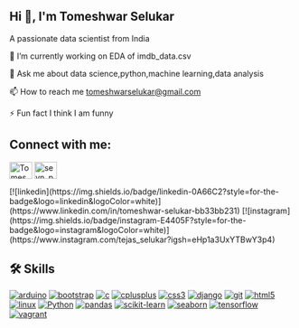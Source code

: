 ## Hi 👋, I'm Tomeshwar Selukar
A passionate data scientist from India

🔭 I’m currently working on EDA of imdb_data.csv

💬 Ask me about data science,python,machine learning,data analysis

📫 How to reach me tomeshwarselukar@gmail.com

⚡ Fun fact I think I am funny

## Connect with me:
<p align="left">
<a href="(https://www.linkedin.com/in/tomeshwar-selukar-bb33bb231)" target="blank"><img align="center" src="https://raw.githubusercontent.com/rahuldkjain/github-profile-readme-generator/master/src/images/icons/Social/linked-in-alt.svg" alt="Tomeshwar Selukar" height="30" width="40" /></a>
<a href="https://instagram.com/sevn_prajwal" target="blank"><img align="center" src="https://raw.githubusercontent.com/rahuldkjain/github-profile-readme-generator/master/src/images/icons/Social/instagram.svg" alt="sevn_prajwal" height="30" width="40" /></a>
</p>
[![linkedin](https://img.shields.io/badge/linkedin-0A66C2?style=for-the-badge&logo=linkedin&logoColor=white)](https://www.linkedin.com/in/tomeshwar-selukar-bb33bb231)    [![instagram](https://img.shields.io/badge/instagram-E4405F?style=for-the-badge&logo=instagram&logoColor=white)](https://www.instagram.com/tejas_selukar?igsh=eHp1a3UxYTBwY3p4)

## 🛠 Skills

[![arduino](https://img.shields.io/badge/arduino-00979D?style=for-the-badge&logo=arduino&logoColor=white)](https://www.arduino.cc/)      [![bootstrap](https://img.shields.io/badge/bootstrap-563D7C?style=for-the-badge&logo=bootstrap&logoColor=white)](https://getbootstrap.com/)      [![c](https://img.shields.io/badge/c-A8B9CC?style=for-the-badge&logo=c&logoColor=black)](https://en.wikipedia.org/wiki/C_(programming_language))      [![cplusplus](https://img.shields.io/badge/c++-00599C?style=for-the-badge&logo=c%2B%2B&logoColor=white)](http://www.cplusplus.com/)      [![css3](https://img.shields.io/badge/css3-1572B6?style=for-the-badge&logo=css3&logoColor=white)](https://developer.mozilla.org/en-US/docs/Web/CSS)    [![django](https://img.shields.io/badge/django-092E20?style=for-the-badge&logo=django&logoColor=white)](https://www.djangoproject.com/)     [![git](https://img.shields.io/badge/git-F05032?style=for-the-badge&logo=git&logoColor=white)](https://git-scm.com/)     [![html5](https://img.shields.io/badge/html5-E34F26?style=for-the-badge&logo=html5&logoColor=white)](https://developer.mozilla.org/en-US/docs/Web/HTML)     [![linux](https://img.shields.io/badge/linux-FCC624?style=for-the-badge&logo=linux&logoColor=black)](https://www.linux.org/)     [![Python](https://img.shields.io/badge/python-3776AB?style=for-the-badge&logo=python&logoColor=white)](https://www.python.org/)     [![pandas](https://img.shields.io/badge/pandas-150458?style=for-the-badge&logo=pandas&logoColor=white)](https://pandas.pydata.org/)    [![scikit-learn](https://img.shields.io/badge/scikit_learn-F7931E?style=for-the-badge&logo=scikit-learn&logoColor=white)](https://scikit-learn.org/)      [![seaborn](https://img.shields.io/badge/seaborn-3795E6?style=for-the-badge&logo=seaborn&logoColor=white)](https://seaborn.pydata.org/)    [![tensorflow](https://img.shields.io/badge/tensorflow-FF6F00?style=for-the-badge&logo=tensorflow&logoColor=white)](https://www.tensorflow.org/)     [![vagrant](https://img.shields.io/badge/vagrant-1563FF?style=for-the-badge&logo=vagrant&logoColor=white)](https://www.vagrantup.com/)









